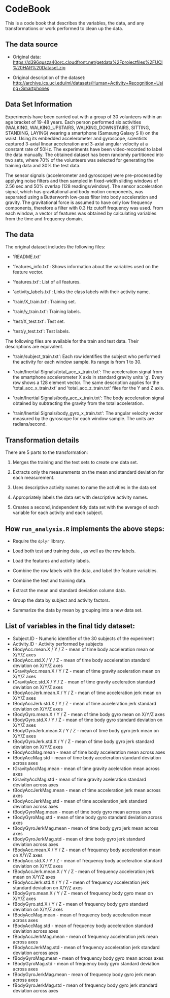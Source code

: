 # CodeBook



This is a code book that describes the variables, the data, and any transformations or work performed to clean up the data.



## The data source


- Original data: https://d396qusza40orc.cloudfront.net/getdata%2Fprojectfiles%2FUCI%20HAR%20Dataset.zip

- Original description of the dataset: http://archive.ics.uci.edu/ml/datasets/Human+Activity+Recognition+Using+Smartphones



## Data Set Information


Experiments have been carried out with a group of 30 volunteers within an age bracket of 19-48 years. Each person performed six activities (WALKING, WALKING_UPSTAIRS, WALKING_DOWNSTAIRS, SITTING, STANDING, LAYING) wearing a smartphone (Samsung Galaxy S II) on the waist. Using its embedded accelerometer and gyroscope, scientists captured 3-axial linear acceleration and 3-axial angular velocity at a constant rate of 50Hz. The experiments have been video-recorded to label the data manually. The obtained dataset has been randomly partitioned into two sets, where 70% of the volunteers was selected for generating the training data and 30% the test data.



The sensor signals (accelerometer and gyroscope) were pre-processed by applying noise filters and then sampled in fixed-width sliding windows of 2.56 sec and 50% overlap (128 readings/window). The sensor acceleration signal, which has gravitational and body motion components, was separated using a Butterworth low-pass filter into body acceleration and gravity. The gravitational force is assumed to have only low frequency components, therefore a filter with 0.3 Hz cutoff frequency was used. From each window, a vector of features was obtained by calculating variables from the time and frequency domain.



## The data



The original dataset includes the following files:


- 'README.txt'


- 'features_info.txt': Shows information about the variables used on the feature vector.


- 'features.txt': List of all features.


- 'activity_labels.txt': Links the class labels with their activity name.


- 'train/X_train.txt': Training set.


- 'train/y_train.txt': Training labels.


- 'test/X_test.txt': Test set.

- 'test/y_test.txt': Test labels.

The following files are available for the train and test data. Their descriptions are equivalent.


- 'train/subject_train.txt': Each row identifies the subject who performed the activity for each window sample. Its range is from 1 to 30.


- 'train/Inertial Signals/total_acc_x_train.txt': The acceleration signal from the smartphone accelerometer X axis in standard gravity units 'g'. Every row shows a 128 element vector. The same description applies for the 'total_acc_x_train.txt' and 'total_acc_z_train.txt' files for the Y and Z axis.


- 'train/Inertial Signals/body_acc_x_train.txt': The body acceleration signal obtained by subtracting the gravity from the total acceleration.


- 'train/Inertial Signals/body_gyro_x_train.txt': The angular velocity vector measured by the gyroscope for each window sample. The units are radians/second.




## Transformation details



There are 5 parts to the transformation:


1. Merges the training and the test sets to create one data set.

2. Extracts only the measurements on the mean and standard deviation for each measurement.

3. Uses descriptive activity names to name the activities in the data set

4. Appropriately labels the data set with descriptive activity names.

5. Creates a second, independent tidy data set with the average of each variable for each activity and each subject.



## How ```run_analysis.R``` implements the above steps:


- Require the ```dplyr``` library.

- Load both test and training data
, as well as the row labels.
- Load the features and activity labels.

- Combine the row labels with the data, and label the feature variables.
- Combine the test and training data.
- Extract the mean and standard deviation column data.

- Group the data by subject and activity factors.

- Summarize the data by mean by grouping into a new data set.

## List of variables in the final tidy dataset:
- Subject.ID - Numeric identifier of the 30 subjects of the experiment
- Activity.ID - Activity performed by subjects
- tBodyAcc.mean.X / Y / Z - mean of time body acceleration mean on X/Y/Z axes
- tBodyAcc.std.X / Y / Z - mean of time body acceleration standard deviation on X/Y/Z axes
- tGravityAcc.mean.X / Y / Z - mean of time gravity aceleration mean on X/Y/Z axes
- tGravityAcc.std.X / Y / Z - mean of time gravity aceleration standard deviation on X/Y/Z axes
- tBodyAccJerk.mean.X / Y / Z - mean of time acceleration jerk mean on X/Y/Z axes
- tBodyAccJerk.std.X / Y / Z - mean of time acceleration jerk standard deviation on X/Y/Z axes
- tBodyGyro.mean.X / Y / Z - mean of time body gyro mean on X/Y/Z axes
- tBodyGyro.std.X / Y / Z - mean of time body gyro standard deviation on X/Y/Z axes
- tBodyGyroJerk.mean.X / Y / Z - mean of time body gyro jerk mean on X/Y/Z axes
- tBodyGyroJerk.std.X / Y / Z - mean of time body gyro jerk standard deviation on X/Y/Z axes
- tBodyAccMag.mean - mean of time body acceleration mean across axes
- tBodyAccMag.std - mean of time body acceleration standard deviation across axes
- tGravityAccMag.mean - mean of time gravity aceleration mean across axes
- tGravityAccMag.std - mean of time gravity aceleration standard deviation across axes
- tBodyAccJerkMag.mean - mean of time acceleration jerk mean across axes
- tBodyAccJerkMag.std - mean of time acceleration jerk standard deviation across axes
- tBodyGyroMag.mean - mean of time body gyro mean across axes
- tBodyGyroMag.std - mean of time body gyro standard deviation across axes
- tBodyGyroJerkMag.mean - mean of time body gyro jerk mean across axes
- tBodyGyroJerkMag.std - mean of time body gyro jerk standard deviation across axes
- fBodyAcc.mean.X / Y / Z - mean of frequency body acceleration mean on X/Y/Z axes
- fBodyAcc.std.X / Y / Z - mean of frequency body acceleration standard deviation on X/Y/Z axes
- fBodyAccJerk.mean.X / Y / Z - mean of frequency acceleration jerk mean on X/Y/Z axes
- fBodyAccJerk.std.X / Y / Z - mean of frequency acceleration jerk standard deviation on X/Y/Z axes
- fBodyGyro.mean.X / Y / Z - mean of frequency body gyro mean on X/Y/Z axes
- fBodyGyro.std.X / Y / Z - mean of frequency body gyro standard deviation on X/Y/Z axes
- fBodyAccMag.mean - mean of frequency body acceleration mean across axes
- fBodyAccMag.std - mean of frequency body acceleration standard deviation across axes
- fBodyAccJerkMag.mean - mean of frequency acceleration jerk mean across axes
- fBodyAccJerkMag.std - mean of frequency acceleration jerk standard deviation across axes
- fBodyGyroMag.mean - mean of frequency body gyro mean across axes
- fBodyGyroMag.std - mean of frequency body gyro standard deviation across axes
- fBodyGyroJerkMag.mean - mean of frequency body gyro jerk mean across axes
- fBodyGyroJerkMag.std - mean of frequency body gyro jerk standard deviation across axes